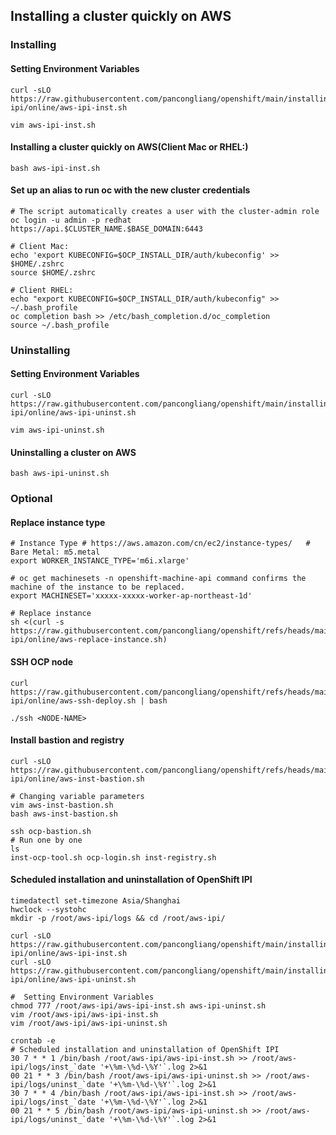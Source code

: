 ## Installing a cluster quickly on AWS

### Installing

#### Setting Environment Variables
```
curl -sLO https://raw.githubusercontent.com/pancongliang/openshift/main/installing/aws-ipi/online/aws-ipi-inst.sh

vim aws-ipi-inst.sh
```

#### Installing a cluster quickly on AWS(Client Mac or RHEL:)

```
bash aws-ipi-inst.sh
```

#### Set up an alias to run oc with the new cluster credentials

```
# The script automatically creates a user with the cluster-admin role
oc login -u admin -p redhat https://api.$CLUSTER_NAME.$BASE_DOMAIN:6443

# Client Mac:
echo 'export KUBECONFIG=$OCP_INSTALL_DIR/auth/kubeconfig' >> $HOME/.zshrc
source $HOME/.zshrc

# Client RHEL:
echo "export KUBECONFIG=$OCP_INSTALL_DIR/auth/kubeconfig" >> ~/.bash_profile
oc completion bash >> /etc/bash_completion.d/oc_completion
source ~/.bash_profile
```
### Uninstalling

#### Setting Environment Variables
```
curl -sLO https://raw.githubusercontent.com/pancongliang/openshift/main/installing/aws-ipi/online/aws-ipi-uninst.sh

vim aws-ipi-uninst.sh
```

#### Uninstalling a cluster on AWS
```
bash aws-ipi-uninst.sh
```

### Optional

#### Replace instance type
```
# Instance Type # https://aws.amazon.com/cn/ec2/instance-types/   # Bare Metal: m5.metal
export WORKER_INSTANCE_TYPE='m6i.xlarge'

# oc get machinesets -n openshift-machine-api command confirms the machine of the instance to be replaced.
export MACHINESET='xxxxx-xxxxx-worker-ap-northeast-1d'

# Replace instance              
sh <(curl -s https://raw.githubusercontent.com/pancongliang/openshift/refs/heads/main/installing/aws-ipi/online/aws-replace-instance.sh)
```
#### SSH OCP node
```
curl https://raw.githubusercontent.com/pancongliang/openshift/refs/heads/main/installing/aws-ipi/online/aws-ssh-deploy.sh | bash

./ssh <NODE-NAME>
```

#### Install bastion and registry
```
curl -sLO https://raw.githubusercontent.com/pancongliang/openshift/refs/heads/main/installing/aws-ipi/online/aws-inst-bastion.sh

# Changing variable parameters
vim aws-inst-bastion.sh
bash aws-inst-bastion.sh

ssh ocp-bastion.sh
# Run one by one 
ls
inst-ocp-tool.sh ocp-login.sh inst-registry.sh
```

#### Scheduled installation and uninstallation of OpenShift IPI
```
timedatectl set-timezone Asia/Shanghai
hwclock --systohc
mkdir -p /root/aws-ipi/logs && cd /root/aws-ipi/

curl -sLO https://raw.githubusercontent.com/pancongliang/openshift/main/installing/aws-ipi/online/aws-ipi-inst.sh
curl -sLO https://raw.githubusercontent.com/pancongliang/openshift/main/installing/aws-ipi/online/aws-ipi-uninst.sh

#  Setting Environment Variables
chmod 777 /root/aws-ipi/aws-ipi-inst.sh aws-ipi-uninst.sh
vim /root/aws-ipi/aws-ipi-inst.sh
vim /root/aws-ipi/aws-ipi-uninst.sh

crontab -e
# Scheduled installation and uninstallation of OpenShift IPI
30 7 * * 1 /bin/bash /root/aws-ipi/aws-ipi-inst.sh >> /root/aws-ipi/logs/inst_`date '+\%m-\%d-\%Y'`.log 2>&1
00 21 * * 3 /bin/bash /root/aws-ipi/aws-ipi-uninst.sh >> /root/aws-ipi/logs/uninst_`date '+\%m-\%d-\%Y'`.log 2>&1
30 7 * * 4 /bin/bash /root/aws-ipi/aws-ipi-inst.sh >> /root/aws-ipi/logs/inst_`date '+\%m-\%d-\%Y'`.log 2>&1
00 21 * * 5 /bin/bash /root/aws-ipi/aws-ipi-uninst.sh >> /root/aws-ipi/logs/uninst_`date '+\%m-\%d-\%Y'`.log 2>&1
```
